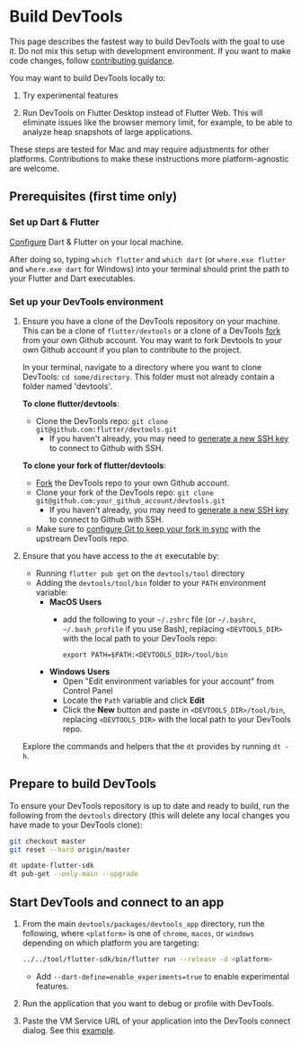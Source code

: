 # Build DevTools

This page describes the fastest way to build DevTools with the goal to use it. Do not mix this setup with development environment. If you want to make code changes, follow [contributing guidance](https://github.com/flutter/devtools/blob/master/CONTRIBUTING.md).

You may want to build DevTools locally to:

1. Try experimental features

2. Run DevTools on Flutter Desktop instead of Flutter Web. This will eliminate issues like the browser memory limit, for example, to be able to analyze heap snapshots of large applications.

These steps are tested for Mac and may require adjustments for other platforms. Contributions
to make these instructions more platform-agnostic are welcome.

## Prerequisites (first time only)

### Set up Dart & Flutter

[Configure](https://docs.flutter.dev/get-started/install) Dart & Flutter on your local machine.

After doing so, typing `which flutter` and `which dart` (or `where.exe flutter` and `where.exe dart` for Windows)
into your terminal should print the path to your Flutter and Dart executables.

### Set up your DevTools environment

1. Ensure you have a clone of the DevTools repository on your machine. This can be a clone of
`flutter/devtools` or a clone of a DevTools
[fork](https://docs.github.com/en/get-started/quickstart/fork-a-repo) from your own Github
account. You may want to fork Devtools to your own Github account if you plan to contribute
to the project.

    In your terminal, navigate to a directory where you want to clone DevTools: `cd some/directory`.
    This folder must not already contain a folder named 'devtools'.
 
    **To clone flutter/devtools**:
    - Clone the DevTools repo: `git clone git@github.com:flutter/devtools.git` 
        - If you haven't already, you may need to
    [generate a new SSH key](https://docs.github.com/en/github/authenticating-to-github/connecting-to-github-with-ssh)
    to connect to Github with SSH.

    **To clone your fork of flutter/devtools**:
    - [Fork](https://docs.github.com/en/get-started/quickstart/fork-a-repo) the DevTools repo to your
    own Github account.
    - Clone your fork of the DevTools repo: `git clone git@github.com:your_github_account/devtools.git` 
        - If you haven't already, you may need to
    [generate a new SSH key](https://docs.github.com/en/github/authenticating-to-github/connecting-to-github-with-ssh)
    to connect to Github with SSH.
    - Make sure to [configure Git to keep your fork in sync](https://docs.github.com/en/get-started/quickstart/fork-a-repo#configuring-git-to-sync-your-fork-with-the-upstream-repository)
    with the upstream DevTools repo.

2. Ensure that you have access to the `dt` executable by:
	- Running `flutter pub get` on the `devtools/tool` directory
	- Adding the `devtools/tool/bin` folder to your `PATH` environment variable:
	  - **MacOS Users**
	    - add the following to your `~/.zshrc` file (or `~/.bashrc`, `~/.bash_profile` if you use Bash),
		replacing `<DEVTOOLS_DIR>` with the local path to your DevTools repo:

			```
			export PATH=$PATH:<DEVTOOLS_DIR>/tool/bin
			```
	  - **Windows Users**
		- Open "Edit environment variables for your account" from Control Panel
		- Locate the `Path` variable and click **Edit**
		- Click the **New** button and paste in `<DEVTOOLS_DIR>/tool/bin`, replacing `<DEVTOOLS_DIR>`
		with the local path to your DevTools repo.
	
	Explore the commands and helpers that the `dt` provides by running `dt -h`. 

## Prepare to build DevTools

To ensure your DevTools repository is up to date and ready to build, run the following from the
`devtools` directory (this will delete any local changes you have made to your DevTools clone):
```bash
git checkout master
git reset --hard origin/master

dt update-flutter-sdk
dt pub-get --only-main --upgrade
```

## Start DevTools and connect to an app

1. From the main `devtools/packages/devtools_app` directory, run the following, where
`<platform>` is one of `chrome`, `macos`, or `windows` depending on which platform you
are targeting:
    ```bash
    ../../tool/flutter-sdk/bin/flutter run --release -d <platform>
    ```

    - Add `--dart-define=enable_experiments=true` to enable experimental features.

2. Run the application that you want to debug or profile with DevTools. 
3. Paste the VM Service URL of your application into the DevTools connect dialog. See this
[example](https://github.com/flutter/devtools/blob/master/CONTRIBUTING.md#connect-devtools-to-a-test-application).

